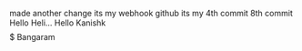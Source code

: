 made another change
its my webhook github 
its my 4th commit
8th commit
Hello Heli...
Hello Kanishk$$$$$
Bangaram
